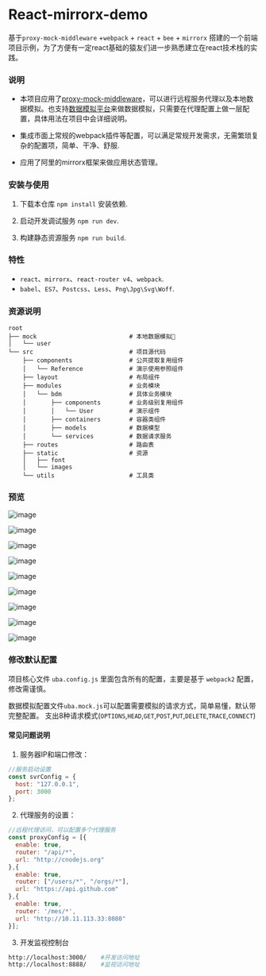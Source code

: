 # React-mirrorx-demo

基于`proxy-mock-middleware` +`webpack` + `react` + `bee` + `mirrorx` 搭建的一个前端项目示例，为了方便有一定react基础的猿友们进一步熟悉建立在react技术栈的实践。

### 说明

- 本项目应用了[proxy-mock-middleware](https://www.npmjs.com/package/proxy-mock-middleware)，可以进行远程服务代理以及本地数据模拟。也支持[数据模拟平台](http://yapi.demo.qunar.com/)来做数据模拟，只需要在代理配置上做一层配置，具体用法在项目中会详细说明。

- 集成市面上常规的webpack插件等配置，可以满足常规开发需求，无需繁琐复杂的配置项，简单、干净、舒服.

- 应用了阿里的mirrorx框架来做应用状态管理。

### 安装与使用

1. 下载本仓库 `npm install` 安装依赖.

2. 启动开发调试服务 `npm run dev`.

3. 构建静态资源服务 `npm run build`.

### 特性

- `react`、`mirrorx`、`react-router v4`、`webpack`.
- `babel`、`ES7`、`Postcss`、`Less`、`Png\Jpg\Svg\Woff`.

### 资源说明

```base
root
├── mock                          # 本地数据模拟
│   └── user
└── src                           # 项目源代码
    ├── components                # 公共提取复用组件
    │   └── Reference             # 演示使用参照组件
    ├── layout                    # 布局组件
    ├── modules                   # 业务模块
    │   └── bdm                   # 具体业务模块
    │       ├── components        # 业务级别复用组件
    │       │   └── User          # 演示组件
    │       ├── containers        # 容器类组件
    │       ├── models            # 数据模型
    │       └── services          # 数据请求服务
    ├── routes                    # 路由表
    ├── static                    # 资源
    │   ├── font
    │   └── images
    └── utils                     # 工具类

```

### 预览

![image](https://user-images.githubusercontent.com/3817644/37010226-85edcf0a-2125-11e8-88be-ea37d3537463.png)

![image](https://user-images.githubusercontent.com/3817644/37010265-b60db51a-2125-11e8-8e2a-20250de40c4d.png)


![image](https://user-images.githubusercontent.com/3817644/37010239-99c67374-2125-11e8-9ae8-7c5d253c25cf.png)

![image](https://user-images.githubusercontent.com/3817644/37010273-bfe800d6-2125-11e8-916b-c85613a77106.png)

![image](https://user-images.githubusercontent.com/3817644/37010284-ca307050-2125-11e8-9248-c88e0a208789.png)

![image](https://user-images.githubusercontent.com/3817644/37010290-d468a07e-2125-11e8-8438-df47e0d90355.png)


![image](https://user-images.githubusercontent.com/3817644/37010305-e4a44632-2125-11e8-97e7-91adec04aa02.png)


![image](https://user-images.githubusercontent.com/3817644/37010313-f03bc11e-2125-11e8-8143-33a3c9261f2c.png)


![image](https://user-images.githubusercontent.com/3817644/37010322-fbd4540a-2125-11e8-824b-559da9a05d88.png)


### 修改默认配置

项目核心文件 `uba.config.js` 里面包含所有的配置，主要是基于 `webpack2` 配置，修改需谨慎。

数据模拟配置文件`uba.mock.js`可以配置需要模拟的请求方式，简单易懂，默认带完整配置。
支出8种请求模式(`OPTIONS`,`HEAD`,`GET`,`POST`,`PUT`,`DELETE`,`TRACE`,`CONNECT`)

#### 常见问题说明

1. 服务器IP和端口修改：

  ```js
  //服务启动设置
  const svrConfig = {
    host: "127.0.0.1",
    port: 3000
  };
  ```

2. 代理服务的设置：

  ```js
  //远程代理访问，可以配置多个代理服务
  const proxyConfig = [{
    enable: true,
    router: "/api/*",
    url: "http://cnodejs.org"
  },{
    enable: true,
    router: ["/users/*", "/orgs/*"],
    url: "https://api.github.com"
  },{
    enable: true,
    router: '/mes/*',
    url: "http://10.11.113.33:8080"
  }];
  ```

3. 开发监视控制台

```bash
http://localhost:3000/    #开发访问地址
http://localhost:8888/    #监视访问地址
```
